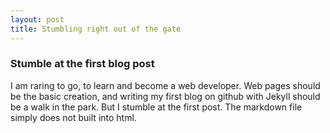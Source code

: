 ```yaml
---
layout: post
title: Stumbling right out of the gate
---
```


### Stumble at the first blog post

I am raring to go, to learn and become a web developer. Web pages should be the basic creation, and writing my first blog on github with Jekyll should be a walk in the park. But I stumble at the first post. The markdown file simply does not built into html.

